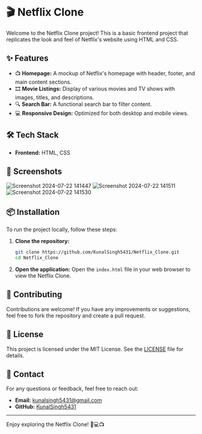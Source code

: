 # 🎬 Netflix Clone

Welcome to the Netflix Clone project! This is a basic frontend project that replicates the look and feel of Netflix's website using HTML and CSS.

## ✨ Features

- 📺 **Homepage:** A mockup of Netflix's homepage with header, footer, and main content sections.
- 🎞️ **Movie Listings:** Display of various movies and TV shows with images, titles, and descriptions.
- 🔍 **Search Bar:** A functional search bar to filter content.
- 💻 **Responsive Design:** Optimized for both desktop and mobile views.

## 🛠️ Tech Stack

- **Frontend:** HTML, CSS

## 📸 Screenshots

![Screenshot 2024-07-22 141447](https://github.com/user-attachments/assets/a81c9933-d3d8-46b1-ad51-b70659405fb0)
![Screenshot 2024-07-22 141511](https://github.com/user-attachments/assets/8fb1994b-b365-40aa-b099-ce5cea125750)
![Screenshot 2024-07-22 141530](https://github.com/user-attachments/assets/b82742ca-55a5-4c33-8df8-c6c237eb8ab5)

## 📦 Installation

To run the project locally, follow these steps:

1. **Clone the repository:**
    ```sh
    git clone https://github.com/KunalSingh5431/Netflix_Clone.git
    cd Netflix_Clone
    ```

2. **Open the application:**
    Open the `index.html` file in your web browser to view the Netflix Clone.

## 🤝 Contributing

Contributions are welcome! If you have any improvements or suggestions, feel free to fork the repository and create a pull request.

## 📜 License

This project is licensed under the MIT License. See the [LICENSE](LICENSE) file for details.

## 📧 Contact

For any questions or feedback, feel free to reach out:

- **Email:** [kunalsingh5431@gmail.com](mailto:kunalsingh5431@gmail.com)
- **GitHub:** [KunalSingh5431](https://github.com/KunalSingh5431)

---

Enjoy exploring the Netflix Clone! 🍿💻📺
